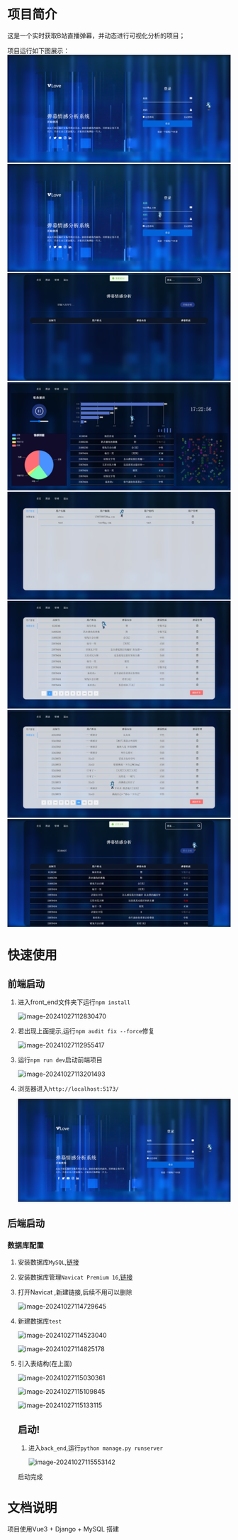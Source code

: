 # 项目简介

这是一个实时获取B站直播弹幕，并动态进行可视化分析的项目；

项目运行如下图展示：
![image](https://github.com/Aspirai/BarrageAnalysis/blob/master/img/1.png)
![image](https://github.com/Aspirai/BarrageAnalysis/blob/master/img/2.png)
![image](https://github.com/Aspirai/BarrageAnalysis/blob/master/img/3.png)
![image](https://github.com/Aspirai/BarrageAnalysis/blob/master/img/4.png)
![image](https://github.com/Aspirai/BarrageAnalysis/blob/master/img/5.png)
![image](https://github.com/Aspirai/BarrageAnalysis/blob/master/img/6.png)
![image](https://github.com/Aspirai/BarrageAnalysis/blob/master/img/7.png)
![image](https://github.com/Aspirai/BarrageAnalysis/blob/master/img/8.png)

# 快速使用

## 前端启动

1. 进入front_end文件夹下运行```npm install```

   ![image-20241027112830470](C:\Users\Administrator\AppData\Roaming\Typora\typora-user-images\image-20241027112830470.png)

2. 若出现上面提示,运行```npm audit fix --force```修复

   ![image-20241027112955417](C:\Users\Administrator\AppData\Roaming\Typora\typora-user-images\image-20241027112955417.png)

3. 运行```npm run dev```启动前端项目

   ![image-20241027113201493](C:\Users\Administrator\AppData\Roaming\Typora\typora-user-images\image-20241027113201493.png)

4. 浏览器进入```http://localhost:5173/```

   ![image](https://github.com/Aspirai/BarrageAnalysis/blob/master/img/1.png)

## 后端启动

### 数据库配置

1. 安装数据库```MySQL```,[链接](https://blog.csdn.net/m0_71422677/article/details/136007088)

2. 安装数据库管理```Navicat Premium 16```,[链接](https://www.cnblogs.com/kkdaj/p/16260681.htm)

3. 打开Navicat ,新建链接,后续不用可以删除

   ![image-20241027114729645](C:\Users\Administrator\AppData\Roaming\Typora\typora-user-images\image-20241027114729645.png)

4. 新建数据库```test```

   ![image-20241027114523040](C:\Users\Administrator\AppData\Roaming\Typora\typora-user-images\image-20241027114523040.png)

   ![image-20241027114825178](C:\Users\Administrator\AppData\Roaming\Typora\typora-user-images\image-20241027114825178.png)

5. 引入表结构(在上面)

   ![image-20241027115030361](C:\Users\Administrator\AppData\Roaming\Typora\typora-user-images\image-20241027115030361.png)

   ![image-20241027115109845](C:\Users\Administrator\AppData\Roaming\Typora\typora-user-images\image-20241027115109845.png)

   ![image-20241027115133115](C:\Users\Administrator\AppData\Roaming\Typora\typora-user-images\image-20241027115133115.png)

   ## 启动!

   1. 进入```back_end```,运行```python manage.py runserver```

      ![image-20241027115553142](C:\Users\Administrator\AppData\Roaming\Typora\typora-user-images\image-20241027115553142.png)

   启动完成

# 文档说明

项目使用Vue3 + Django + MySQL 搭建
